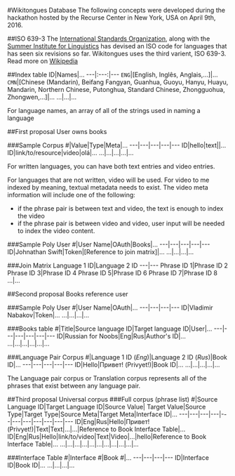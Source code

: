 #Wikitongues Database
The following concepts were developed during the hackathon hosted by the Recurse Center in New York, USA on April 9th, 2016.

##ISO 639-3
The [International Standards Organization](http://www.iso.org/iso/home.html), along with the [Summer Institute for Linguistics](http://www.sil.org/) has devised an ISO code for languages that has seen six revisions so far. Wikitongues uses the third varient, ISO 639-3. Read more on [Wikipedia](https://en.wikipedia.org/wiki/ISO_639)

##Index table
ID|Names|…
---|:---:|---
`ENG`|[English, Inglês, Anglais,…]|…
`CMN`|[Chinese (Mandarin), Beifang Fangyan, Guanhua, Guoyu, Hanyu, Huayu, Mandarin, Northern Chinese, Putonghua, Standard Chinese, Zhongguohua, Zhongwen,…]|…
…|…|…

For language names, an array of all of the strings used in naming a language

##First proposal
User owns books

###Sample Corpus
#|Value|Type|Meta|…
---|---|---|---|---
ID|hello|text||…
ID|link/to/resource|video|olá|…
…|…|…|…|…

For written languages, you can have both text entries and video entries.

For languages that are not written, video will be used. For video to me indexed by meaning, textual metadata needs to exist. The video meta information will include one of the following:
* if the phrase pair is between text and video, the text is enough to index the video
* if the phrase pair is between video and video, user input will be needed to index the video content.

###Sample Poly User
#|User Name|OAuth|Books|…
---|---|---|---|---
ID|Johnathan Swift|Token|[Reference to join matrix]|…
…|…|…|…

###Join Matrix
Language 1 ID|Language 2 ID
---|---
Phrase ID 1|Phrase ID 2
Phrase ID 3|Phrase ID 4
Phrase ID 5|Phrase ID 6
Phrase ID 7|Phrase ID 8
…|…

##Second proposal
Books reference user

###Sample Poly User
#|User Name|OAuth|…
---|---|---|---
ID|Vladimir Nabakov|Token|…
…|…|…|…

###Books table
#|Title|Source language ID|Target language ID|User|…
---|---|---|---|---|---
ID|Russian for Noobs|Eng|Rus|Author's ID|…
…|…|…|…|…|…

###Language Pair Corpus
#|Language 1 ID (*Eng*)|Language 2 ID (*Rus*)|Book ID|…
---|---|---|---|---
ID|Hello|Привет! (Privyet!)|Book ID|…
…|…|…|…|…

The Language pair corpus or Translation corpus represents all of the phrases that exist between any language pair.

##Third proposal
Universal corpus
###Full corpus (phrase list)
#|Source Language ID|Target Language ID|Source Value| Target Value|Source Type|Target Type|Source Meta|Target Meta|Interface ID|…
---|---|---|---|---|---|---|---|---|---|---
ID|Eng|Rus|Hello|Привет! (Privyet!)|Text|Text|…|…|Reference to Book Interface Table|…
ID|Eng|Rus|Hello|link/to/video|Text|Video|…|hello|Reference to Book Interface Table|…
…|…|…|…|…|…|…|…|…|…|…

###Interface Table
#|Interface #|Book #|…
---|---|---|---
ID|Interface ID|Book ID|…
…|…|…|…